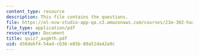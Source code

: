 ```yaml
---
content_type: resource
description: This file contains the questions.
file: https://ol-ocw-studio-app-qa.s3.amazonaws.com/courses/21m-302-harmony-and-counterpoint-ii-spring-2005/456debf454adcb36e85b89a51da42a9c_quiz7_aug6th.pdf
file_type: application/pdf
resourcetype: Document
title: quiz7_aug6th.pdf
uid: 456debf4-54ad-cb36-e85b-89a51da42a9c
---
```

